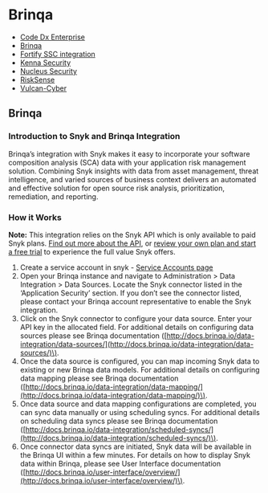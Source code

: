 # Brinqa

* [ Code Dx Enterprise](/hc/en-us/articles/360018848798--Code-Dx-Enterprise)
* [ Brinqa](/hc/en-us/articles/360012728717-Brinqa)
* [ Fortify SSC integration](/hc/en-us/articles/360005507838-Fortify-SSC-integration)
* [ Kenna Security](/hc/en-us/articles/360013620217-Kenna-Security)
* [ Nucleus Security](/hc/en-us/articles/360012502818-Nucleus-Security)
* [ RiskSense](/hc/en-us/articles/360015069418-RiskSense)
* [ Vulcan-Cyber](/hc/en-us/articles/360012981478-Vulcan-Cyber)

##  Brinqa

### Introduction to Snyk and Brinqa Integration

Brinqa’s integration with Snyk makes it easy to incorporate your software composition analysis \(SCA\) data with your application risk management solution. Combining Snyk insights with data from asset management, threat intelligence, and varied sources of business context delivers an automated and effective solution for open source risk analysis, prioritization, remediation, and reporting.

### How it Works

**Note:** This integration relies on the Snyk API which is only available to paid Snyk plans. [Find out more about the API](https://snyk.docs.apiary.io/#), or [review your own plan and start a free trial](https://app.snyk.io/manage/billing) to experience the full value Snyk offers. 

1. Create a service account in snyk - [Service Accounts page](https://support.snyk.io/hc/en-us/articles/360004037597)
2. Open your Brinqa instance and navigate to Administration &gt; Data Integration &gt; Data Sources. Locate the Snyk connector listed in the ‘Application Security’ section. If you don’t see the connector listed, please contact your Brinqa account representative to enable the Snyk integration.
3. Click on the Snyk connector to configure your data source. Enter your API key in the allocated field. For additional details on configuring data sources please see Brinqa documentation \([http://docs.brinqa.io/data-integration/data-sources/](http://docs.brinqa.io/data-integration/data-sources/)\).
4. Once the data source is configured, you can map incoming Snyk data to existing or new Brinqa data models. For additional details on configuring data mapping please see Brinqa documentation \([http://docs.brinqa.io/data-integration/data-mapping/](http://docs.brinqa.io/data-integration/data-mapping/)\).
5. Once data source and data mapping configurations are completed, you can sync data manually or using scheduling syncs. For additional details on scheduling data syncs please see Brinqa documentation \([http://docs.brinqa.io/data-integration/scheduled-syncs/](http://docs.brinqa.io/data-integration/scheduled-syncs/)\).
6. Once connector data syncs are initiated, Snyk data will be available in the Brinqa UI within a few minutes. For details on how to display Snyk data within Brinqa, please see User Interface documentation \([http://docs.brinqa.io/user-interface/overview/](http://docs.brinqa.io/user-interface/overview/)\).

